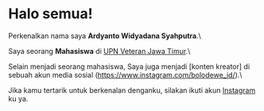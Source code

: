 # Halo semua! 

Perkenalkan nama saya **Ardyanto Widyadana Syahputra**.\

Saya seorang **Mahasiswa** di [UPN Veteran Jawa Timur](https://www.upnjatim.ac.id/).\

Selain menjadi seorang mahasiswa, Saya juga menjadi [konten kreator] di sebuah akun media sosial (https://www.instagram.com/bolodewe_id/).\

Jika kamu tertarik untuk berkenalan denganku, silakan ikuti akun [Instagram](https://www.instagram.com/ardyyaann_/) ku ya.


